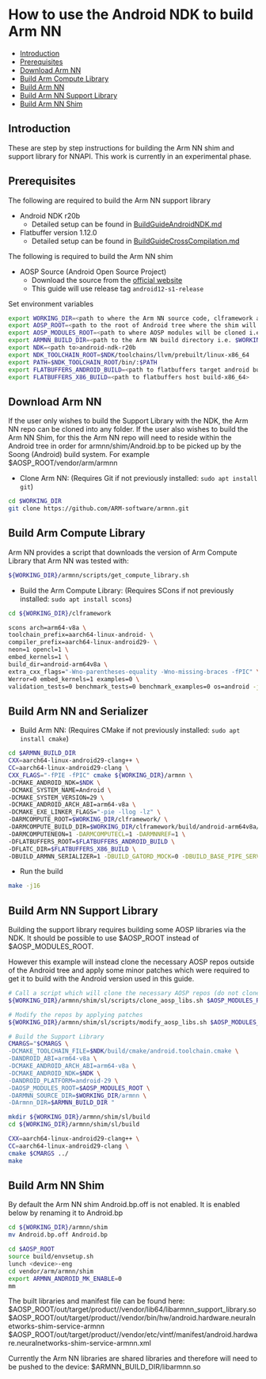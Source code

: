 # How to use the Android NDK to build Arm NN

- [Introduction](#introduction)
- [Prerequisites](#prerequisites)
- [Download Arm NN](#download-arm-nn)
- [Build Arm Compute Library](#build-arm-compute-library)
- [Build Arm NN](#build-arm-nn)
- [Build Arm NN Support Library](#build-arm-nn-support-library)
- [Build Arm NN Shim](#build-arm-nn-shim)


## Introduction
These are step by step instructions for building the Arm NN shim and support library for NNAPI.
This work is currently in an experimental phase.

## Prerequisites

The following are required to build the Arm NN support library
* Android NDK r20b
  * Detailed setup can be found in [BuildGuideAndroidNDK.md](../BuildGuideAndroidNDK.md)
* Flatbuffer version 1.12.0
  * Detailed setup can be found in [BuildGuideCrossCompilation.md](../BuildGuideCrossCompilation.md)

The following is required to build the Arm NN shim
* AOSP Source (Android Open Source Project)
  * Download the source from the [official website](https://source.android.com/setup/build/downloading)
  * This guide will use release tag `android12-s1-release`


Set environment variables
```bash
export WORKING_DIR=<path to where the Arm NN source code, clframework and aosp repos will be cloned>
export AOSP_ROOT=<path to the root of Android tree where the shim will be built>
export AOSP_MODULES_ROOT=<path to where AOSP modules will be cloned i.e. $WORKING_DIR/aosp>
export ARMNN_BUILD_DIR=<path to the Arm NN build directory i.e. $WORKING_DIR/build>
export NDK=<path to>android-ndk-r20b
export NDK_TOOLCHAIN_ROOT=$NDK/toolchains/llvm/prebuilt/linux-x86_64
export PATH=$NDK_TOOLCHAIN_ROOT/bin/:$PATH
export FLATBUFFERS_ANDROID_BUILD=<path to flatbuffers target android build>
export FLATBUFFERS_X86_BUILD=<path to flatbuffers host build-x86_64>
```

## Download Arm NN
If the user only wishes to build the Support Library with the NDK, the Arm NN repo can be cloned into any folder.
If the user also wishes to build the Arm NN Shim, for this the Arm NN repo will need to reside within
the Android tree in order for armnn/shim/Android.bp to be picked up by the Soong (Android) build system.
For example $AOSP_ROOT/vendor/arm/armnn


* Clone Arm NN:
  (Requires Git if not previously installed: `sudo apt install git`)

```bash
cd $WORKING_DIR
git clone https://github.com/ARM-software/armnn.git
```

## Build Arm Compute Library

Arm NN provides a script that downloads the version of Arm Compute Library that Arm NN was tested with:
```bash
${WORKING_DIR}/armnn/scripts/get_compute_library.sh
```
* Build the Arm Compute Library:
  (Requires SCons if not previously installed: `sudo apt install scons`)
```bash
cd ${WORKING_DIR}/clframework

scons arch=arm64-v8a \
toolchain_prefix=aarch64-linux-android- \
compiler_prefix=aarch64-linux-android29- \
neon=1 opencl=1 \
embed_kernels=1 \
build_dir=android-arm64v8a \
extra_cxx_flags="-Wno-parentheses-equality -Wno-missing-braces -fPIC" \
Werror=0 embed_kernels=1 examples=0 \
validation_tests=0 benchmark_tests=0 benchmark_examples=0 os=android -j16
```

## Build Arm NN and Serializer

* Build Arm NN:
  (Requires CMake if not previously installed: `sudo apt install cmake`)
```bash
cd $ARMNN_BUILD_DIR
CXX=aarch64-linux-android29-clang++ \
CC=aarch64-linux-android29-clang \
CXX_FLAGS="-fPIE -fPIC" cmake ${WORKING_DIR}/armnn \
-DCMAKE_ANDROID_NDK=$NDK \
-DCMAKE_SYSTEM_NAME=Android \
-DCMAKE_SYSTEM_VERSION=29 \
-DCMAKE_ANDROID_ARCH_ABI=arm64-v8a \
-DCMAKE_EXE_LINKER_FLAGS="-pie -llog -lz" \
-DARMCOMPUTE_ROOT=$WORKING_DIR/clframework/ \
-DARMCOMPUTE_BUILD_DIR=$WORKING_DIR/clframework/build/android-arm64v8a/ \
-DARMCOMPUTENEON=1 -DARMCOMPUTECL=1 -DARMNNREF=1 \
-DFLATBUFFERS_ROOT=$FLATBUFFERS_ANDROID_BUILD \
-DFLATC_DIR=$FLATBUFFERS_X86_BUILD \
-DBUILD_ARMNN_SERIALIZER=1 -DBUILD_GATORD_MOCK=0 -DBUILD_BASE_PIPE_SERVER=0
```

 * Run the build
```bash
make -j16
```

## Build Arm NN Support Library

Building the support library requires building some AOSP libraries via the NDK. 
It should be possible to use $AOSP_ROOT instead of $AOSP_MODULES_ROOT.

However this example will instead clone the necessary AOSP repos outside of the Android tree and apply some minor patches
which were required to get it to build with the Android version used in this guide.

```bash
# Call a script which will clone the necessary AOSP repos (do not clone them into Android tree)
${WORKING_DIR}/armnn/shim/sl/scripts/clone_aosp_libs.sh $AOSP_MODULES_ROOT

# Modify the repos by applying patches
${WORKING_DIR}/armnn/shim/sl/scripts/modify_aosp_libs.sh $AOSP_MODULES_ROOT

# Build the Support Library
CMARGS="$CMARGS \
-DCMAKE_TOOLCHAIN_FILE=$NDK/build/cmake/android.toolchain.cmake \
-DANDROID_ABI=arm64-v8a \
-DCMAKE_ANDROID_ARCH_ABI=arm64-v8a \
-DCMAKE_ANDROID_NDK=$NDK \
-DANDROID_PLATFORM=android-29 \
-DAOSP_MODULES_ROOT=$AOSP_MODULES_ROOT \
-DARMNN_SOURCE_DIR=$WORKING_DIR/armnn \
-DArmnn_DIR=$ARMNN_BUILD_DIR "

mkdir ${WORKING_DIR}/armnn/shim/sl/build
cd ${WORKING_DIR}/armnn/shim/sl/build

CXX=aarch64-linux-android29-clang++ \
CC=aarch64-linux-android29-clang \
cmake $CMARGS ../
make
```

## Build Arm NN Shim

By default the Arm NN shim Android.bp.off is not enabled.
It is enabled below by renaming it to Android.bp

```bash
cd ${WORKING_DIR}/armnn/shim
mv Android.bp.off Android.bp

cd $AOSP_ROOT
source build/envsetup.sh
lunch <device>-eng
cd vendor/arm/armnn/shim
export ARMNN_ANDROID_MK_ENABLE=0
mm
```

The built libraries and manifest file can be found here:
$AOSP_ROOT/out/target/product/<device>/vendor/lib64/libarmnn_support_library.so
$AOSP_ROOT/out/target/product/<device>/vendor/bin/hw/android.hardware.neuralnetworks-shim-service-armnn
$AOSP_ROOT/out/target/product/<device>/vendor/etc/vintf/manifest/android.hardware.neuralnetworks-shim-service-armnn.xml

Currently the Arm NN libraries are shared libraries and therefore will need to be pushed to the device:
$ARMNN_BUILD_DIR/libarmnn.so
